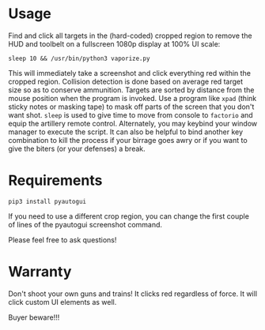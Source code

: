 # Usage
Find and click all targets in the (hard-coded) cropped region to remove the HUD and toolbelt on a fullscreen 1080p display at 100% UI scale:

`sleep 10 && /usr/bin/python3 vaporize.py`

This will immediately take a screenshot and click everything red within the cropped region. Collision detection is done based on average red target size so as to conserve ammunition. Targets are sorted by distance from the mouse position when the program is invoked. Use a program like `xpad` (think sticky notes or masking tape) to mask off parts of the screen that you don't want shot. `sleep` is used to give time to move from console to `factorio` and equip the artillery remote control. Alternately, you may keybind your window manager to execute the script. It can also be helpful to bind another key combination to kill the process if your birrage goes awry or if you want to give the biters (or your defenses) a break.

# Requirements

`pip3 install pyautogui`

If you need to use a different crop region, you can change the first couple of lines of the pyautogui screenshot command.

Please feel free to ask questions! 

# Warranty
Don't shoot your own guns and trains! It clicks red regardless of force. It will click custom UI elements as well. 

Buyer beware!!!

